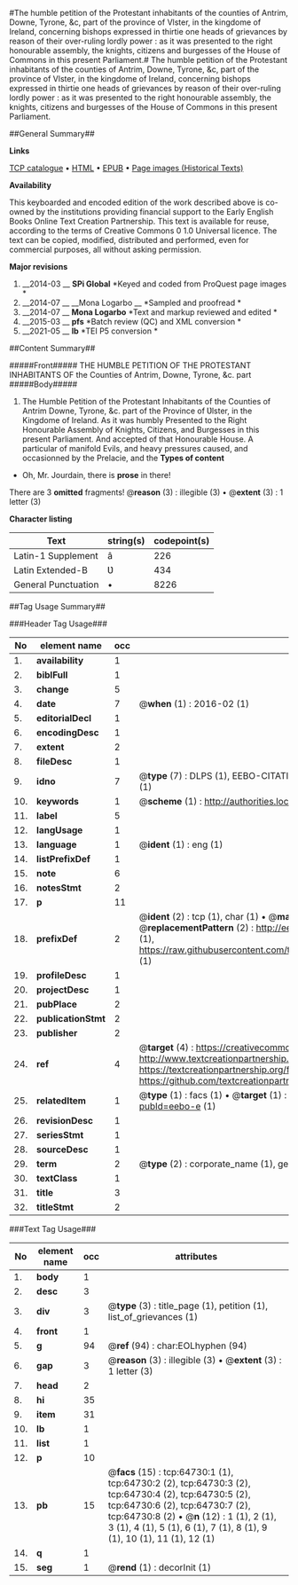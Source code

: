 #The humble petition of the Protestant inhabitants of the counties of Antrim, Downe, Tyrone, &c, part of the province of Vlster, in the kingdome of Ireland, concerning bishops expressed in thirtie one heads of grievances by reason of their over-ruling lordly power : as it was presented to the right honourable assembly, the knights, citizens and burgesses of the House of Commons in this present Parliament.#
The humble petition of the Protestant inhabitants of the counties of Antrim, Downe, Tyrone, &c, part of the province of Vlster, in the kingdome of Ireland, concerning bishops expressed in thirtie one heads of grievances by reason of their over-ruling lordly power : as it was presented to the right honourable assembly, the knights, citizens and burgesses of the House of Commons in this present Parliament.

##General Summary##

**Links**

[TCP catalogue](http://www.ota.ox.ac.uk/tcp/)  • 
[HTML](http://tei.it.ox.ac.uk/tcp/Texts-HTML/free/A45/A45066.html)  • 
[EPUB](http://tei.it.ox.ac.uk/tcp/Texts-EPUB/free/A45/A45066.epub) • 
[Page images (Historical Texts)](https://historicaltexts.jisc.ac.uk/eebo-12630231e)

**Availability**

This keyboarded and encoded edition of the work described above is co-owned by the
    institutions providing financial support to the Early English Books Online Text Creation
    Partnership. This text is available for reuse, according to the terms of  Creative Commons 0 1.0 Universal
    licence. The text can be copied, modified, distributed and performed, even for commercial
    purposes, all without asking permission.

**Major revisions**

1. __2014-03 __ __SPi Global__ *Keyed and coded from ProQuest page images *
1. __2014-07 __ __Mona Logarbo __ *Sampled and proofread *
1. __2014-07 __ __Mona Logarbo__ *Text and markup reviewed and edited *
1. __2015-03 __ __pfs__ *Batch review (QC) and XML conversion *
1. __2021-05 __ __lb__ *TEI P5 conversion *

##Content Summary##

#####Front#####
THE HUMBLE PETITION OF THE PROTESTANT INHABITANTS OF the Counties of Antrim, Downe, Tyrone, &c. part
#####Body#####

1. The Humble Petition of the Protestant Inhabitants of the Counties of Antrim Downe, Tyrone, &c. part of the Province of Ʋlster, in the Kingdome of Ireland. As it was humbly Presented to the Right Honourable Assembly of Knights, Citizens, and Burgesses in this present Parliament. And accepted of that Honourable House.
A particular of manifold Evils, and heavy pressures caused, and occasionned by the Prelacie, and the
**Types of content**

  * Oh, Mr. Jourdain, there is **prose** in there!

There are 3 **omitted** fragments! 
 @__reason__ (3) : illegible (3)  •  @__extent__ (3) : 1 letter (3)

**Character listing**


|Text|string(s)|codepoint(s)|
|---|---|---|
|Latin-1 Supplement|â|226|
|Latin Extended-B|Ʋ|434|
|General Punctuation|•|8226|

##Tag Usage Summary##

###Header Tag Usage###

|No|element name|occ|attributes|
|---|---|---|---|
|1.|__availability__|1||
|2.|__biblFull__|1||
|3.|__change__|5||
|4.|__date__|7| @__when__ (1) : 2016-02 (1)|
|5.|__editorialDecl__|1||
|6.|__encodingDesc__|1||
|7.|__extent__|2||
|8.|__fileDesc__|1||
|9.|__idno__|7| @__type__ (7) : DLPS (1), EEBO-CITATION (1), VID (1), EEBO-PROQUEST (1), STC (2), OCLC (1)|
|10.|__keywords__|1| @__scheme__ (1) : http://authorities.loc.gov/ (1)|
|11.|__label__|5||
|12.|__langUsage__|1||
|13.|__language__|1| @__ident__ (1) : eng (1)|
|14.|__listPrefixDef__|1||
|15.|__note__|6||
|16.|__notesStmt__|2||
|17.|__p__|11||
|18.|__prefixDef__|2| @__ident__ (2) : tcp (1), char (1)  •  @__matchPattern__ (2) : ([0-9\-]+):([0-9IVX]+) (1), (.+) (1)  •  @__replacementPattern__ (2) : http://eebo.chadwyck.com/downloadtiff?vid=$1&page=$2 (1), https://raw.githubusercontent.com/textcreationpartnership/Texts/master/tcpchars.xml#$1 (1)|
|19.|__profileDesc__|1||
|20.|__projectDesc__|1||
|21.|__pubPlace__|2||
|22.|__publicationStmt__|2||
|23.|__publisher__|2||
|24.|__ref__|4| @__target__ (4) : https://creativecommons.org/publicdomain/zero/1.0/ (1), http://www.textcreationpartnership.org/docs/. (1), https://textcreationpartnership.org/faq/#faq05 (1), https://github.com/textcreationpartnership (1)|
|25.|__relatedItem__|1| @__type__ (1) : facs (1)  •  @__target__ (1) : https://data.historicaltexts.jisc.ac.uk/view?pubId=eebo-e (1)|
|26.|__revisionDesc__|1||
|27.|__seriesStmt__|1||
|28.|__sourceDesc__|1||
|29.|__term__|2| @__type__ (2) : corporate_name (1), geographic_name (1)|
|30.|__textClass__|1||
|31.|__title__|3||
|32.|__titleStmt__|2||


###Text Tag Usage###

|No|element name|occ|attributes|
|---|---|---|---|
|1.|__body__|1||
|2.|__desc__|3||
|3.|__div__|3| @__type__ (3) : title_page (1), petition (1), list_of_grievances (1)|
|4.|__front__|1||
|5.|__g__|94| @__ref__ (94) : char:EOLhyphen (94)|
|6.|__gap__|3| @__reason__ (3) : illegible (3)  •  @__extent__ (3) : 1 letter (3)|
|7.|__head__|2||
|8.|__hi__|35||
|9.|__item__|31||
|10.|__lb__|1||
|11.|__list__|1||
|12.|__p__|10||
|13.|__pb__|15| @__facs__ (15) : tcp:64730:1 (1), tcp:64730:2 (2), tcp:64730:3 (2), tcp:64730:4 (2), tcp:64730:5 (2), tcp:64730:6 (2), tcp:64730:7 (2), tcp:64730:8 (2)  •  @__n__ (12) : 1 (1), 2 (1), 3 (1), 4 (1), 5 (1), 6 (1), 7 (1), 8 (1), 9 (1), 10 (1), 11 (1), 12 (1)|
|14.|__q__|1||
|15.|__seg__|1| @__rend__ (1) : decorInit (1)|
